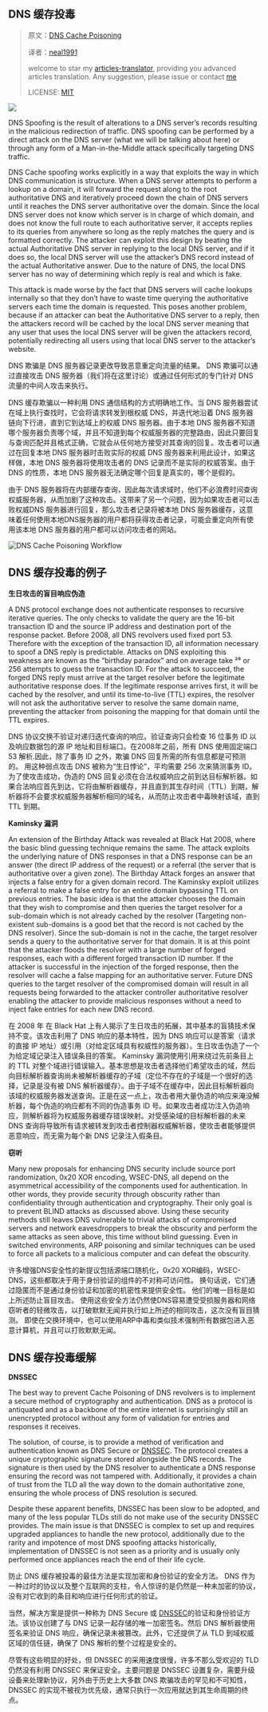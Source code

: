 ## DNS 缓存投毒

> 原文：[DNS Cache Poisoning](
https://medium.com/iocscan/dns-cache-poisoning-bea939b5afaf)
>
> 译者：[neal1991](https://github.com/neal1991)
>
> welcome to star my [articles-translator](https://github.com/neal1991/articles-translator/), providing you advanced articles translation. Any suggestion, please issue or contact [me](mailto:bing@stu.ecnu.edu.cn)
>
> LICENSE: [MIT](https://opensource.org/licenses/MIT)

![](https://cdn-images-1.medium.com/max/2000/1*3kt_t9wSc7MP4Gu2rD7_gw.png)

DNS Spoofing is the result of alterations to a DNS server’s records resulting in the malicious redirection of traffic. DNS spoofing can be performed by a direct attack on the DNS server (what we will be talking about here) or through any form of a Man-in-the-Middle attack specifically targeting DNS traffic.

DNS Cache spoofing works explicitly in a way that exploits the way in which DNS communication is structure. When a DNS server attempts to perform a lookup on a domain, it will forward the request along to the root authoritative DNS and iteratively proceed down the chain of DNS servers until it reaches the DNS server authoritative over the domain. Since the local DNS server does not know which server is in charge of which domain, and does not know the full route to each authoritative server, it accepts replies to its queries from anywhere so long as the reply matches the query and is formatted correctly. The attacker can exploit this design by beating the actual Authoritative DNS server in replying to the local DNS server, and if it does so, the local DNS server will use the attacker’s DNS record instead of the actual Authoritative answer. Due to the nature of DNS, the local DNS server has no way of determining which reply is real and which is fake.

This attack is made worse by the fact that DNS servers will cache lookups internally so that they don’t have to waste time querying the authoritative servers each time the domain is requested. This poses another problem, because if an attacker can beat the Authoritative DNS server to a reply, then the attackers record will be cached by the local DNS server meaning that any user that uses the local DNS server will be given the attackers record, potentially redirecting all users using that local DNS server to the attacker’s website.

DNS 欺骗是 DNS 服务器记录更改导致恶意重定向流量的结果。 DNS 欺骗可以通过直接攻击 DNS 服务器（我们将在这里讨论）或通过任何形式的专门针对 DNS 流量的中间人攻击来执行。

DNS 缓存欺骗以一种利用 DNS 通信结构的方式明确地工作。当 DNS 服务器尝试在域上执行查找时，它会将请求转发到根权威 DNS，并迭代地沿着 DNS 服务器链向下行进，直到它到达域上的权威 DNS 服务器。由于本地 DNS 服务器不知道哪个服务器负责哪个域，并且不知道到每个权威服务器的完整路由，因此只要回复与查询匹配并且格式正确，它就会从任何地方接受对其查询的回复。攻击者可以通过在回复本地 DNS 服务器时击败实际的权威 DNS 服务器来利用此设计，如果这样做，本地 DNS 服务器将使用攻击者的 DNS 记录而不是实际的权威答案。由于 DNS 的性质，本地 DNS 服务器无法确定哪个回复是真实的，哪个是假的。

由于 DNS 服务器将在内部缓存查询，因此每次请求域时，他们不必浪费时间查询权威服务器，从而加剧了这种攻击。这带来了另一个问题，因为如果攻击者可以击败权威DNS 服务器进行回复，那么攻击者记录将被本地 DNS 服务器缓存，这意味着任何使用本地DNS服务器的用户都将获得攻击者记录，可能会重定向所有使用该本地 DNS 服务器的用户都可以访问攻击者的网站。

![DNS Cache Poisoning Workflow](https://cdn-images-1.medium.com/max/2000/1*iBZM5hvnXRvelyJ0E1KRig.png)

## DNS 缓存投毒的例子

**生日攻击的盲目响应伪造**

A DNS protocol exchange does not authenticate responses to recursive iterative queries. The only checks to validate the query are the 16-bit transaction ID and the source IP address and destination port of the response packet. Before 2008, all DNS revolvers used fixed port 53. Therefore with the exception of the transaction ID, all information necessary to spoof a DNS reply is predictable. Attacks on DNS exploiting this weakness are known as the “birthday paradox” and on average take ²⁸ or 256 attempts to guess the transaction ID. For the attack to succeed, the forged DNS reply must arrive at the target resolver before the legitimate authoritative response does. If the legitimate response arrives first, it will be cached by the resolver, and until its time-to-live (TTL) expires, the resolver will not ask the authoritative server to resolve the same domain name, preventing the attacker from poisoning the mapping for that domain until the TTL expires.

DNS 协议交换不验证对递归迭代查询的响应。验证查询只会检查 16 位事务 ID 以及响应数据包的源 IP 地址和目标端口。在2008年之前，所有 DNS 使用固定端口53 解析.因此，除了事务 ID 之外，欺骗 DNS 回复所需的所有信息都是可预测的。 用这种弱点攻击 DNS 被称为“生日悖论”，平均需要 256 次来猜测事务 ID。为了使攻击成功，伪造的 DNS 回复必须在合法权威响应之前到达目标解析器。如果合法响应首先到达，它将由解析器缓存，并且直到其生存时间（TTL）到期，解析器将不会要求权威服务器解析相同的域名，从而防止攻击者中毒映射该域，直到 TTL 到期。

**Kaminsky 漏洞**

An extension of the Birthday Attack was revealed at Black Hat 2008, where the basic blind guessing technique remains the same. The attack exploits the underlying nature of DNS responses in that a DNS response can be an answer (the direct IP address of the request) or a referral (the server that is authoritative over a given zone). The Birthday Attack forges an answer that injects a false entry for a given domain record. The Kaminsky exploit utilizes a referral to make a false entry for an entire domain bypassing TTL on previous entries. The basic idea is that the attacker chooses the domain that they wish to compromise and then queries the target resolver for a sub-domain which is not already cached by the resolver (Targeting non-existent sub-domains is a good bet that the record is not cached by the DNS resolver). Since the sub-domain is not in the cache, the target resolver sends a query to the authoritative server for that domain. It is at this point that the attacker floods the resolver with a large number of forged responses, each with a different forged transaction ID number. If the attacker is successful in the injection of the forged response, then the resolver will cache a false mapping for an authoritative server. Future DNS queries to the target resolver of the compromised domain will result in all requests being forwarded to the attacker controller authoritative resolver enabling the attacker to provide malicious responses without a need to inject fake entries for each new DNS record.


在 2008 年 在 Black Hat 上有人揭示了生日攻击的拓展，其中基本的盲猜技术保持不变。该攻击利用了 DNS 响应的基本特性，因为 DNS 响应可以是答案（请求的直接 IP 地址）或引用（对给定区域具有权威性的服务器）。生日攻击伪造了一个为给定域记录注入错误条目的答案。 Kaminsky 漏洞使用引用来绕过先前条目上的 TTL 对整个域进行错误输入。基本思想是攻击者选择他们希望攻击的域，然后向目标解析器查询尚未被解析器缓存的子域（定位不存在的子域是一个很好的选择，记录是没有被 DNS 解析器缓存）。由于子域不在缓存中，因此目标解析器向该域的权威服务器发送查询。正是在这一点上，攻击者用大量伪造的响应来淹没解析器，每个伪造的响应都有不同的伪造事务 ID 号。如果攻击者成功注入伪造响应，则解析器将为权威服务器缓存错误映射。对受感染域的目标解析器的未来 DNS 查询将导致所有请求被转发到攻击者控制器权威解析器，使攻击者能够提供恶意响应，而无需为每个新 DNS 记录注入假条目。

**窃听**

Many new proposals for enhancing DNS security include source port randomization, 0x20 XOR encoding, WSEC-DNS, all depend on the asymmetrical accessibility of the components used for authentication. In other words, they provide security through obscurity rather than confidentiality through authentication and cryptography. Their only goal is to prevent BLIND attacks as discussed above. Using these security methods still leaves DNS vulnerable to trivial attacks of compromised servers and network eavesdroppers to break the obscurity and perform the same attacks as seen above, this time without blind guessing. Even in switched environments, ARP poisoning and similar techniques can be used to force all packets to a malicious computer and can defeat the obscurity.

许多增强DNS安全性的新提议包括源端口随机化，0x20 XOR编码，WSEC-DNS，这些都取决于用于身份验证的组件的不对称可访问性。 换句话说，它们通过隐匿而不是通过身份验证和加密的机密性来提供安全性。 他们的唯一目标是如上所述防止盲目攻击。 使用这些安全方法仍然使DNS容易遭受受损服务器和网络窃听者的轻微攻击，以打破默默无闻并执行如上所述的相同攻击，这次没有盲目猜测。 即使在交换环境中，也可以使用ARP中毒和类似技术强制所有数据包进入恶意计算机，并且可以打败默默无闻。

## DNS 缓存投毒缓解

**DNSSEC**

The best way to prevent Cache Poisoning of DNS revolvers is to implement a secure method of cryptography and authentication. DNS as a protocol is antiquated and as a backbone of the entire internet is surprisingly still an unencrypted protocol without any form of validation for entries and responses it receives.

The solution, of course, is to provide a method of verification and authentication known as DNS Secure or [DNSSEC](https://medium.com/iocscan/how-dnssec-works-9c652257be0). The protocol creates a unique cryptographic signature stored alongside the DNS records. The signature is then used by the DNS resolver to authenticate a DNS response ensuring the record was not tampered with. Additionally, it provides a chain of trust from the TLD all the way down to the domain authoritative zone, ensuring the whole process of DNS resolution is secured.

Despite these apparent benefits, DNSSEC has been slow to be adopted, and many of the less popular TLDs still do not make use of the security DNSSEC provides. The main issue is that DNSSEC is complex to set up and requires upgraded appliances to handle the new protocol, additionally due to the rarity and impotence of most DNS spoofing attacks historically, implementation of DNSSEC is not seen as a priority and is usually only performed once appliances reach the end of their life cycle.

防止 DNS 缓存被投毒的最佳方法是实现加密和身份验证的安全方法。 DNS 作为一种过时的协议以及整个互联网的支柱，令人惊讶的是仍然是一种未加密的协议，没有对它收到的条目和响应进行任何形式的验证。

当然，解决方案是提供一种称为 DNS Secure 或 [DNSSEC](https://medium.com/iocscan/how-dnssec-works-9c652257be0)的验证和身份验证方法。该协议创建了与 DNS 记录一起存储的唯一加密签名。然后 DNS 解析器使用签名来验证 DNS 响应，确保记录未被篡改。此外，它还提供了从 TLD 到域权威区域的信任链，确保了 DNS 解析的整个过程是安全的。

尽管有这些明显的好处，但 DNSSEC 的采用速度很慢，许多不那么受欢迎的 TLD 仍然没有利用 DNSSEC 来保证安全。主要问题是 DNSSEC 设置复杂，需要升级设备来处理新协议，另外由于历史上大多数 DNS 欺骗攻击的罕见和不可知性，DNSSEC 的实现不被视为优先级，通常只执行一次应用就达到其生命周期的终点。
